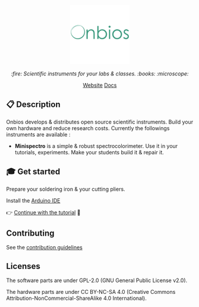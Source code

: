 <p align="center">
  <a href="https://onbios.fr" target="blank">
    <img src="./.github/logo.png" height="160px" alt="Logo" />
  </a>
  <br>
</p>

<p align="center">
  <i>:fire: Scientific instruments for your labs & classes. :books: :microscope:</i>
</p>

<p align="center">
  <a href="https://onbios.fr/">Website</a>
  <a href="https://onbios.gitbook.io/onbios/">Docs</a>
</p>

## :clipboard: Description

Onbios develops & distributes open source scientific instruments. Build your own hardware and reduce research costs.
Currently the followings instruments are available :

 * **Minispectro** is a simple & robust spectrocolorimeter. Use it in your tutorials, experiments. Make your students build it & repair it.

## :mortar_board: Get started

Prepare your soldering iron & your cutting pliers.

Install the [Arduino IDE](https://www.arduino.cc/en/Main/Software)

:point_right: [Continue with the tutorial](https://onbios.gitbook.io/onbios/) :seedling: 

## Contributing

See the [contribution guidelines](https://github.com/onbios/Onbios/blob/master/CONTRIBUTING.md)

## Licenses

The software parts are under GPL-2.0 (GNU General Public License v2.0).

The hardware parts are under CC BY-NC-SA 4.0 (Creative Commons Attribution-NonCommercial-ShareAlike 4.0 International).
